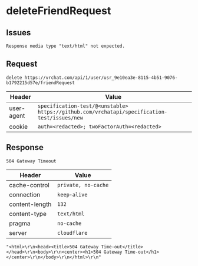 # deleteFriendRequest

## Issues
```
Response media type "text/html" not expected.
```

## Request
`delete https://vrchat.com/api/1/user/usr_9e10ea3e-8115-4b51-9076-b1792215d57e/friendRequest`

| Header | Value |
| ------ | ----- |
| user-agent | `specification-test/@<unstable> https://github.com/vrchatapi/specification-test/issues/new` |
| cookie | `auth=<redacted>; twoFactorAuth=<redacted>` |


## Response
`504 Gateway Timeout`

| Header | Value |
| ------ | ----- |
| cache-control | `private, no-cache` |
| connection | `keep-alive` |
| content-length | `132` |
| content-type | `text/html` |
| pragma | `no-cache` |
| server | `cloudflare` |

```jsonc
"<html>\r\n<head><title>504 Gateway Time-out</title></head>\r\n<body>\r\n<center><h1>504 Gateway Time-out</h1></center>\r\n</body>\r\n</html>\r\n"
```
